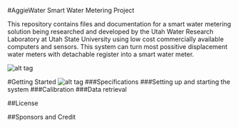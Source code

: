 #AggieWater Smart Water Metering Project

This repository contains files and documentation for a smart water metering solution being researched and developed by the Utah Water Research Laboratory at Utah State University using low cost commercially available computers and sensors. This system can turn most possitive displacement water meters with detachable register into a smart water meter. 


![alt tag](https://github.com/UCHIC/WaterMonitor/blob/master/doc/images/AGGIEWATER_SYSTEM_CLOSEUP3.png)

#Getting Started
![alt tag](https://github.com/UCHIC/WaterMonitor/blob/master/doc/images/AGGIEWATER_PACK.png)
###Specifications
###Setting up and starting the system
###Calibration
###Data retrieval



##License


##Sponsors and Credit



